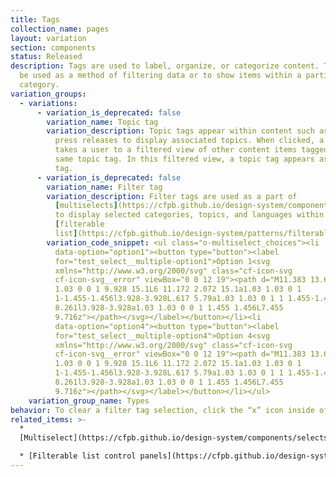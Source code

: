 ```yaml
---
title: Tags
collection_name: pages
layout: variation
section: components
status: Released
description: Tags are used to label, organize, or categorize content. Tags can
  be used as a method of filtering data or to show items within a particular
  category.
variation_groups:
  - variations:
      - variation_is_deprecated: false
        variation_name: Topic tag
        variation_description: Topic tags appear within content such as blog posts and
          press releases to display associated topics. When clicked, a topic tag
          takes a user to a filtered view of other content items tagged with the
          same topic tag. In this filtered view, a topic tag appears as a filter
          tag.
      - variation_is_deprecated: false
        variation_name: Filter tag
        variation_description: Filter tags are used as a part of
          [multiselects](https://cfpb.github.io/design-system/components/selects#multiselect)
          to display selected categories, topics, and languages within a
          [filterable
          list](https://cfpb.github.io/design-system/patterns/filterable-list-control-panels#standard-filterable-list-1).
        variation_code_snippet: <ul class="o-multiselect_choices"><li
          data-option="option1"><button type="button"><label
          for="test_select__multiple-option1">Option 1<svg
          xmlns="http://www.w3.org/2000/svg" class="cf-icon-svg
          cf-icon-svg__error" viewBox="0 0 12 19"><path d="M11.383 13.644A1.03
          1.03 0 0 1 9.928 15.1L6 11.172 2.072 15.1a1.03 1.03 0 1
          1-1.455-1.456l3.928-3.928L.617 5.79a1.03 1.03 0 1 1 1.455-1.456L6
          8.261l3.928-3.928a1.03 1.03 0 0 1 1.455 1.456L7.455
          9.716z"></path></svg></label></button></li><li
          data-option="option4"><button type="button"><label
          for="test_select__multiple-option4">Option 4<svg
          xmlns="http://www.w3.org/2000/svg" class="cf-icon-svg
          cf-icon-svg__error" viewBox="0 0 12 19"><path d="M11.383 13.644A1.03
          1.03 0 0 1 9.928 15.1L6 11.172 2.072 15.1a1.03 1.03 0 1
          1-1.455-1.456l3.928-3.928L.617 5.79a1.03 1.03 0 1 1 1.455-1.456L6
          8.261l3.928-3.928a1.03 1.03 0 0 1 1.455 1.456L7.455
          9.716z"></path></svg></label></button></li></ul>
    variation_group_name: Types
behavior: To clear a filter tag selection, click the “x” icon inside of the filter tag.
related_items: >-
  *
  [Multiselect](https://cfpb.github.io/design-system/components/selects#multiselect)[](https://cfpb.github.io/design-system/patterns/filterable-list-control-panels)

  * [Filterable list control panels](https://cfpb.github.io/design-system/patterns/filterable-list-control-panels)
---
```

